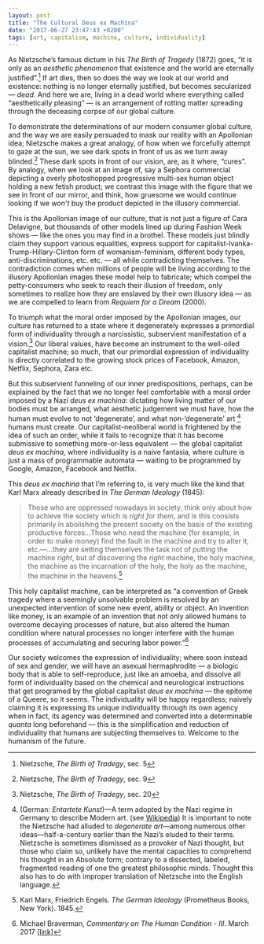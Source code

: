 ```yaml
---
layout: post
title: "The Cultural Deus ex Machina"
date: "2017-06-27 23:47:43 +0200"
tags: [art, capitalism, machine, culture, individuality]
---
```


As Nietzsche’s famous dictum in his *The Birth of Tragedy* (1872) goes, “it is only as an *aesthetic phenomenon* that existence and the world are eternally justified”.[^3] If art dies, then so does the way we look at our world and existence: nothing is no longer eternally justified, but becomes secularized — *dead*. And here we are, living in a dead world where everything called “aesthetically pleasing” — is an arrangement of rotting matter spreading through the deceasing corpse of our global culture.

To demonstrate the determinations of our modern consumer global culture, and the way we are easily persuaded to mask our reality with an Apollonian idea; Nietzsche makes a great analogy, of how when we forcefully attempt to gaze at the sun, we see dark spots in front of us as we turn away blinded.[^1] These dark spots in front of our vision, are, as it where, “cures”. By analogy, when we look at an image of, say a Sephora commercial depicting a overly photoshopped progressive multi-sex human object holding a new fetish product; we contrast this image with the figure that we see in front of our mirror, and think, how gruesome we would continue looking if we *won’t* buy the product depicted in the illusory commercial.

This is the Apollonian image of our culture, that is not just a figure of Cara Delavigne, but thousands of other models lined up during Fashion Week shows — like the ones you may find in a brothel. These models just blindly claim they support various equalities, express support for capitalist-Ivanka-Trump-Hillary-Clinton form of womanism-feminism, different body types, anti-discriminations, etc. etc. — all while contradicting themselves. The contradiction comes when millions of people will be living according to the illusory Apollonian images these model help to fabricate; which compel the petty-consumers who seek to reach their illusion of freedom, only sometimes to realize how they are enslaved by their own illusory idea — as we are compelled to learn from *Requiem for a Dream* (2000).

To triumph what the moral order imposed by the Apollonian images, our culture has returned to a state where it degenerately expresses a primordial form of individuality through a narcissistic, subservient manifestation of a vision.[^2] Our liberal values, have become an instrument to the well-oiled capitalist machine; so much, that our primordial expression of individuality is directly correlated to the growing stock prices of Facebook, Amazon, Netflix, Sephora, Zara etc.

But this subservient funneling of our inner predispositions, perhaps, can be explained by the fact that we no longer feel comfortable with a moral order imposed by a Nazi *deus ex machina*: dictating how living matter of our bodies must be arranged, what aesthetic judgement we must have, how the human must evolve to not ‘degenerate’, and what non-‘degenerate’ art [^n1] humans must create. Our capitalist-neoliberal world is frightened by the idea of such an order, while it fails to recognize that it has become submissive to something more-or-less equivalent — the global capitalist *deus ex machina*, where individuality is a naive fantasia, where culture is just a mass of programmable automata — waiting to be programmed by Google, Amazon, Facebook and Netflix.

This *deus ex machina* that I’m referring to, is very much like the kind that Karl Marx already described in _The German Ideology_ (1845):

> Those who are oppressed nowadays in society, think only about how to achieve the society which is _right for them_, and is this consists primarily in abolishing the present society on the basis of the existing productive forces...Those who need the machine (for example, in order to make money) find the fault in the machine and try to alter it, etc.—...they are setting themselves the task not of putting the machine _right_, but of discovering the _right_ machine, the holy machine, the machine as the incarnation of the holy, the holy as the machine, the machine in the heavens.[^42da09c1]

This holy capitalist machine, can be interpreted as “a convention of Greek tragedy where a seemingly unsolvable problem is resolved by an unexpected intervention of some new event, ability or object. An invention like money, is an example of an invention that not only allowed humans to overcome decaying processes of nature, but also altered the human condition where natural processes no longer interfere with the human processes of accumulating and securing labor power.”[^8d34d229]

Our society welcomes the expression of individuality; where soon instead of sex and gender, we will have an asexual hermaphrodite — a biologic body that is able to self-reproduce, just like an amoeba, and dissolve all form of individuality based on the chemical and neurological instructions that get programed by the global capitalist *deus ex machina* — the epitome of a Queere, so it seems. The individuality will be happy regardless; naively claiming it is expressing its unique individuality through its own agency when in fact, its agency was determined and converted into a determinable _quanta_ long beforehand — this is the simplification and reduction of individuality that humans are subjecting themselves to. Welcome to the humanism of the future.

[^1]: Nietzsche, *The Birth of Tradegy*, sec. 9
[^2]: Nietzsche, *The Birth of Tradegy*, sec. 20
[^3]: Nietzsche, *The Birth of Tradegy*, sec. 5
[^8d34d229]: Michael Braverman, *Commentary on The Human Condition - III*. March 2017 [[link](/blog/2017/03/commentary-on-the-human-condition-3)]
[^42da09c1]: Karl Marx, Friedrich Engels. _The German Ideology_ (Prometheus Books, New York). 1845.

[^n1]: (German: *Entartete Kunst*)—A term adopted by the Nazi regime in Germany to describe Modern art. (see [Wikipedia](https://en.wikipedia.org/wiki/Degenerate_art)) It is important to note the Nietzsche had alluded to *degenerate art*—among numerous other ideas—half-a-century earlier than the Nazi’s eluded to their terms. Nietzsche is sometimes dismissed as a provoker of Nazi thought, but those who claim so, unlikely have the mental capacities to comprehend his thought in an Absolute form; contrary to a dissected, labeled, fragmented reading of one the greatest philosophic minds. Thought this also has to do with improper translation of Nietzsche into the English language.

